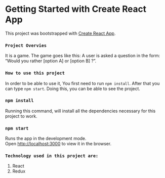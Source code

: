 # Getting Started with Create React App

This project was bootstrapped with [Create React App](https://github.com/facebook/create-react-app).

### `Project Overvies`
It is a game. The game goes like this: A user is asked a question in the form: “Would you rather [option A] or [option B] ?”. 

### `How to use this project`
In order to be able to use it, You first need to run `npm install`. After that you can type `npm start`. Doing this, you can be able to see the project. 

### `npm install`
Running this command, will install all the dependencies necessary for this project to work.

### `npm start`

Runs the app in the development mode.\
Open [http://localhost:3000](http://localhost:3000) to view it in the browser.


### `Technology used in this project are:`
1. React
2. Redux







